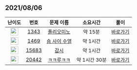## 2021/08/06
| 난이도 | 번호 | 문제 이름 | 소요시간 | 풀이 
|:------:|:----:|:---------:|:------:|:------:|
| <img height="25px" width="25px" src="https://static.solved.ac/tier_small/6.svg"/> | [1343](https://www.acmicpc.net/problem/1343) | [폴리오미노](https://www.acmicpc.net/problem/1343) | 약 15분 | [바로가기](https://github.com/MinsangKong/DailyProblem/blob/main/08-06/1.py)| 
| <img height="25px" width="25px" src="https://static.solved.ac/tier_small/12.svg"/> | [1469](https://www.acmicpc.net/problem/1469) | [숌 사이 수열](https://www.acmicpc.net/problem/1469) | 약 1시간 | [바로가기](https://github.com/MinsangKong/DailyProblem/blob/main/08-06/2.py)|
| <img height="25px" width="25px" src="https://static.solved.ac/tier_small/11.svg"/> | [15683](https://www.acmicpc.net/problem/15683) | [감시](https://www.acmicpc.net/problem/15683) | 약 1시간 | [바로가기](https://github.com/MinsangKong/DailyProblem/blob/main/08-06/3-1.py)| 
| <img height="25px" width="25px" src="https://static.solved.ac/tier_small/13.svg"/> | [20442](https://www.acmicpc.net/problem/20442) | [ㅋㅋ루ㅋㅋ](https://www.acmicpc.net/problem/20442) | 약 1시간 30분 | [바로가기](https://github.com/MinsangKong/DailyProblem/blob/main/08-06/4.py)|
